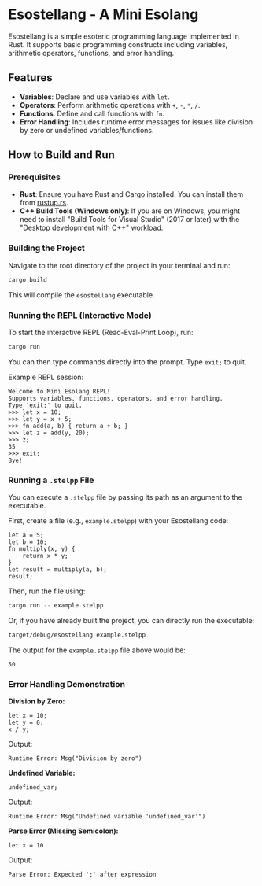 # Esostellang - A Mini Esolang

Esostellang is a simple esoteric programming language implemented in Rust. It supports basic programming constructs including variables, arithmetic operators, functions, and error handling.

## Features

*   **Variables**: Declare and use variables with `let`.
*   **Operators**: Perform arithmetic operations with `+`, `-`, `*`, `/`.
*   **Functions**: Define and call functions with `fn`.
*   **Error Handling**: Includes runtime error messages for issues like division by zero or undefined variables/functions.

## How to Build and Run

### Prerequisites

*   **Rust**: Ensure you have Rust and Cargo installed. You can install them from [rustup.rs](https://rustup.rs/).
*   **C++ Build Tools (Windows only)**: If you are on Windows, you might need to install "Build Tools for Visual Studio" (2017 or later) with the "Desktop development with C++" workload.

### Building the Project

Navigate to the root directory of the project in your terminal and run:

```bash
cargo build
```

This will compile the `esostellang` executable.

### Running the REPL (Interactive Mode)

To start the interactive REPL (Read-Eval-Print Loop), run:

```bash
cargo run
```

You can then type commands directly into the prompt. Type `exit;` to quit.

Example REPL session:

```
Welcome to Mini Esolang REPL!
Supports variables, functions, operators, and error handling.
Type 'exit;' to quit.
>>> let x = 10;
>>> let y = x + 5;
>>> fn add(a, b) { return a + b; }
>>> let z = add(y, 20);
>>> z;
35
>>> exit;
Bye!
```

### Running a `.stelpp` File

You can execute a `.stelpp` file by passing its path as an argument to the executable.

First, create a file (e.g., `example.stelpp`) with your Esostellang code:

```esostellang
let a = 5;
let b = 10;
fn multiply(x, y) {
    return x * y;
}
let result = multiply(a, b);
result;
```

Then, run the file using:

```bash
cargo run -- example.stelpp
```

Or, if you have already built the project, you can directly run the executable:

```bash
target/debug/esostellang example.stelpp
```

The output for the `example.stelpp` file above would be:

```
50
```

### Error Handling Demonstration

**Division by Zero:**

```esostellang
let x = 10;
let y = 0;
x / y;
```

Output:

```
Runtime Error: Msg("Division by zero")
```

**Undefined Variable:**

```esostellang
undefined_var;
```

Output:

```
Runtime Error: Msg("Undefined variable 'undefined_var'")
```

**Parse Error (Missing Semicolon):**

```esostellang
let x = 10
```

Output:

```
Parse Error: Expected ';' after expression
